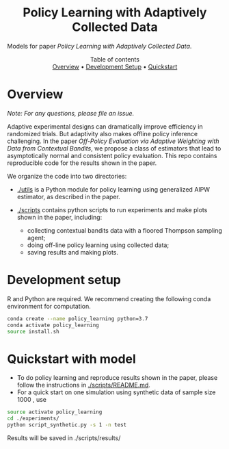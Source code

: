 <h1 align="center">Policy Learning with Adaptively Collected Data</h1>

Models for paper _Policy Learning with Adaptively Collected Data_. 

<p align="center">
  Table of contents </br>
  <a href="#overview">Overview</a> •
  <a href="#development-setup">Development Setup</a> •
  <a href="#quickstart-with-model">Quickstart</a> 
</p>


# Overview

*Note: For any questions, please file an issue.*

Adaptive experimental designs can dramatically improve efficiency in randomized trials. But adaptivity also makes offline policy inference challenging. In the paper _Off-Policy Evaluation via Adaptive Weighting with Data from Contextual Bandits_, we propose a class of estimators that lead to asymptotically normal and consistent policy evaluation. This repo contains reproducible code for the results shown in the paper. 

We organize the code into two directories:
- [./utils](https://github.com/gsbDBI/PolicyLearning/tree/main/utils) is a Python module for policy learning using generalized AIPW estimator, as described in the paper.

- [./scripts](https://github.com/gsbDBI/PolicyLearning/tree/main/scripts) contains python scripts to run experiments and make plots shown in the paper, including:
   - collecting contextual bandits data with a floored Thompson sampling agent;
   - doing off-line policy learning using collected data;
   - saving results and making plots. 

# Development setup
R and Python are required. We recommend creating the following conda environment for computation.
```bash
conda create --name policy_learning python=3.7
conda activate policy_learning
source install.sh
```

# Quickstart with model

- To do policy learning and reproduce results shown in the paper, please follow the instructions in [./scripts/README.md](https://github.com/gsbDBI/PolicyLearning/tree/main/scripts/README.md).
- For a quick start on one simulation using synthetic data of sample size 1000 , use
```bash
source activate policy_learning
cd ./experiments/
python script_synthetic.py -s 1 -n test
```
Results will be saved in ./scripts/results/


